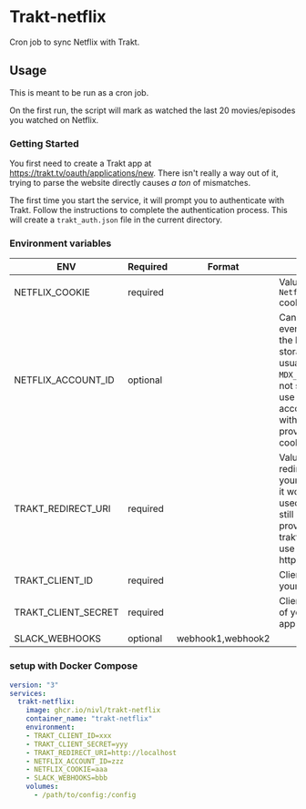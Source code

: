 # Trakt-netflix

Cron job to sync Netflix with Trakt.

## Usage

This is meant to be run as a cron job.

On the first run, the script will mark as watched the last 20 movies/episodes you watched on Netflix.

###  Getting Started

You first need to create a Trakt app at https://trakt.tv/oauth/applications/new. There isn't really a way out of it, trying to parse the website directly causes *a ton* of mismatches.

The first time you start the service, it will prompt you to authenticate with Trakt. Follow the instructions to complete the authentication process. This will create a `trakt_auth.json` file in the current directory.

### Environment variables
| ENV | Required | Format | Info |
| --- | --- | --- | --- |
| NETFLIX_COOKIE | required |  | Value of the `NetflixId` cookie |
| NETFLIX_ACCOUNT_ID | optional |  | Can be found everywhere in the local storage, usually in a `MDX_*` object. If not set, it will use the last account used with the provided cookie. |
| TRAKT_REDIRECT_URI | required |  | Value of redirect URL of your trakt app, it won't be used but we still need to provide it to trakt. You can use http://localhost |
| TRAKT_CLIENT_ID | required |  | Client ID of your trakt app |
| TRAKT_CLIENT_SECRET | required | | Client Secret of your trakt app |
| SLACK_WEBHOOKS | optional | webhook1,webhook2 | |

### setup with Docker Compose

```yaml
version: "3"
services:
  trakt-netflix:
    image: ghcr.io/nivl/trakt-netflix
    container_name: "trakt-netflix"
    environment:
    - TRAKT_CLIENT_ID=xxx
    - TRAKT_CLIENT_SECRET=yyy
    - TRAKT_REDIRECT_URI=http://localhost
    - NETFLIX_ACCOUNT_ID=zzz
    - NETFLIX_COOKIE=aaa
    - SLACK_WEBHOOKS=bbb
    volumes:
      - /path/to/config:/config
```
